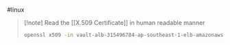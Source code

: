#linux 
>[!note] Read the [[X.509 Certificate]] in human readable manner
>```bash
>openssl x509 -in vault-alb-315496784-ap-southeast-1-elb-amazonaws-com.pem -text -noout
>```